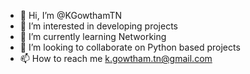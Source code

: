 - 👋 Hi, I’m @KGowthamTN
- 👀 I’m interested in developing projects
- 🌱 I’m currently learning Networking
- 💞️ I’m looking to collaborate on Python based projects
- 📫 How to reach me k.gowtham.tn@gmail.com

<!---
KGowthamTN/KGowthamTN is a ✨ special ✨ repository because its `README.md` (this file) appears on your GitHub profile.
You can click the Preview link to take a look at your changes.
--->
